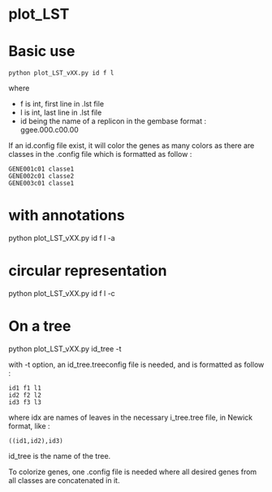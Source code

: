 plot_LST
========

# Basic use

    python plot_LST_vXX.py id f l

where

- f is int, first line in .lst file
- l is int, last line in .lst file
- id being the name of a replicon in the gembase format : ggee.000.c00.00

If an id.config file exist, it will color the genes as many colors as there are classes in the .config file which is formatted as follow :

    GENE001c01 classe1
    GENE002c01 classe2
    GENE003c01 classe1
  
  
# with annotations 
    
   python plot_LST_vXX.py id f l -a

# circular representation

   python plot_LST_vXX.py id f l -c

# On a tree
   python plot_LST_vXX.py id_tree -t

with -t option, an id_tree.treeconfig file is needed, and is formatted as follow :

    id1 f1 l1
    id2 f2 l2
    id3 f3 l3

where idx are names of leaves in the necessary i_tree.tree file, in Newick format, like :

    ((id1,id2),id3)

id_tree is the name of the tree.

To colorize genes, one .config file is needed where all desired genes from all classes are concatenated in it.
